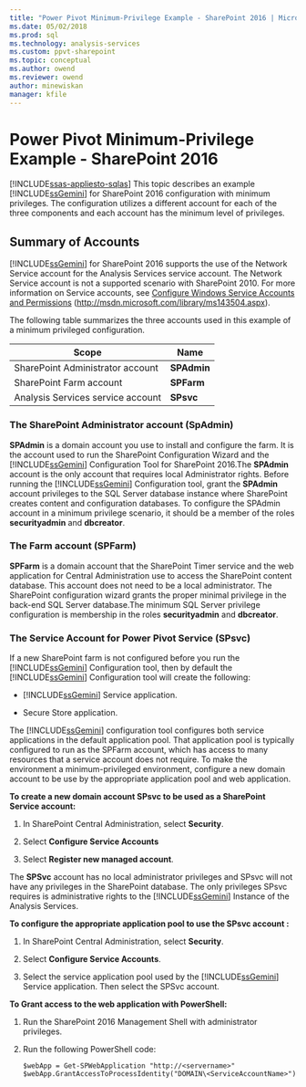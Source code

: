 ```yaml
---
title: "Power Pivot Minimum-Privilege Example - SharePoint 2016 | Microsoft Docs"
ms.date: 05/02/2018
ms.prod: sql
ms.technology: analysis-services
ms.custom: ppvt-sharepoint
ms.topic: conceptual
ms.author: owend
ms.reviewer: owend
author: minewiskan
manager: kfile
---
```

# Power Pivot Minimum-Privilege Example - SharePoint 2016
[!INCLUDE[ssas-appliesto-sqlas](../../../includes/ssas-appliesto-sqlas.md)]
  This topic describes an example [!INCLUDE[ssGemini](../../../includes/ssgemini-md.md)] for SharePoint 2016 configuration with minimum privileges. The configuration utilizes a different account for each of the three components and each account has the minimum level of privileges.  
  
## Summary of Accounts  
 [!INCLUDE[ssGemini](../../../includes/ssgemini-md.md)] for SharePoint 2016 supports the use of the Network Service account for the Analysis Services service account. The Network Service account is not a supported scenario with SharePoint 2010. For more information on Service accounts, see [Configure Windows Service Accounts and Permissions](../../../database-engine/configure-windows/configure-windows-service-accounts-and-permissions.md) (http://msdn.microsoft.com/library/ms143504.aspx).  
  
 The following table summarizes the three accounts used in this example of a minimum privileged configuration.  
  
|Scope|Name|  
|-----------|----------|  
|SharePoint Administrator account|**SPAdmin**|  
|SharePoint Farm account|**SPFarm**|  
|Analysis Services service account|**SPsvc**|  
  
### The SharePoint Administrator account (SpAdmin)  
 **SPAdmin** is a domain account you use to install and configure the farm. It is the account used to run the SharePoint Configuration Wizard and the [!INCLUDE[ssGemini](../../../includes/ssgemini-md.md)] Configuration Tool for SharePoint 2016.The **SPAdmin** account is the only account that requires local Administrator rights. Before running the [!INCLUDE[ssGemini](../../../includes/ssgemini-md.md)] Configuration tool, grant the **SPAdmin** account privileges to the SQL Server database instance where SharePoint creates content and configuration databases. To configure the SPAdmin account in a minimum privilege scenario, it should be a member of the roles **securityadmin** and **dbcreator**.  
  
### The Farm account (SPFarm)  
 **SPFarm** is a domain account that the SharePoint Timer service and the web application for Central Administration use to access the SharePoint content database. This account does not need to be a local administrator. The SharePoint configuration wizard grants the proper minimal privilege in the back-end SQL Server database.The minimum SQL Server privilege configuration is membership in the roles **securityadmin** and **dbcreator**.  
  
### The Service Account for Power Pivot Service (SPsvc)  
 If a new SharePoint farm is not configured before you run the [!INCLUDE[ssGemini](../../../includes/ssgemini-md.md)] Configuration tool, then by default the [!INCLUDE[ssGemini](../../../includes/ssgemini-md.md)] Configuration tool will create the following:  
  
-   [!INCLUDE[ssGemini](../../../includes/ssgemini-md.md)] Service application.  
  
-   Secure Store application.  
  
 The [!INCLUDE[ssGemini](../../../includes/ssgemini-md.md)] configuration tool configures both service applications in the default application pool. That application pool is typically configured to run as the SPFarm account, which has access to many resources that a service account does not require. To make the environment a minimum-privileged environment, configure a new domain account to be use by the appropriate application pool and web application.  
  
 **To create a new domain account SPsvc to be used as a SharePoint Service account:**  
  
1.  In SharePoint Central Administration, select **Security**.  
  
2.  Select **Configure Service Accounts**  
  
3.  Select **Register new managed account**.  
  
 The **SPSvc** account has no local administrator privileges and SPsvc will not have any privileges in the SharePoint database. The only privileges SPsvc requires is administrative rights to the [!INCLUDE[ssGemini](../../../includes/ssgemini-md.md)] Instance of the Analysis Services.  
  
 **To configure the appropriate application pool to use the SPsvc account :**  
  
1.  In SharePoint Central Administration, select **Security**.  
  
2.  Select **Configure Service Accounts**.  
  
3.  Select the service application pool used by the [!INCLUDE[ssGemini](../../../includes/ssgemini-md.md)] Service application. Then select the SPSvc account.  
  
 **To Grant access to the web application with PowerShell:**  
  
1.  Run the SharePoint 2016 Management Shell with administrator privileges.  
  
2.  Run the following PowerShell code:  
  
    ```  
    $webApp = Get-SPWebApplication "http://<servername>"  
    $webApp.GrantAccessToProcessIdentity("DOMAIN\<ServiceAccountName>")  
  
    ```  
  
  
